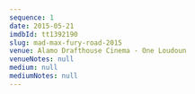 ```yaml
---
sequence: 1
date: 2015-05-21
imdbId: tt1392190
slug: mad-max-fury-road-2015
venue: Alamo Drafthouse Cinema - One Loudoun
venueNotes: null
medium: null
mediumNotes: null
---
```


